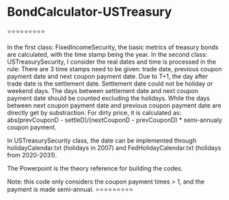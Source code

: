 # BondCalculator-USTreasury
⭐️⭐️⭐️⭐️⭐️⭐️⭐️⭐️⭐️

In the first class: FixedIncomeSecurity, the basic metrics of treasury bonds are calculated, with the time stamp being the year.
In the second class: USTreasurySecurity, I consider the real dates and time is processed in the rule:
There are 3 time stamps need to be given: trade date, previous coupon payment date and next coupon payment date.
Due to T+1, the day after trade date is the settlement date. Settlement date could not be holiday or weekend days.
The days between settlement date and next coupon payment date should be counted excluding the holidays.
While the days between next coupon payment date and previous coupon payment date are directly get by substraction.
For dirty price, it is calculated as: abs(prevCouponD - settleD)/(nextCouponD - prevCouponD) * semi-annualy coupon payment.

In USTreasurySecurity class, the date can be implemented through holidayCalendar.txt (holidays in 2007) and FedHolidayCalendar.txt (holidays from 2020-2031).

The Powerpoint is the theory reference for building the codes.

Note: this code only considers the coupon payment times > 1, and the payment is made semi-annual.
⭐️⭐️⭐️⭐️⭐️⭐️⭐️⭐️⭐️

